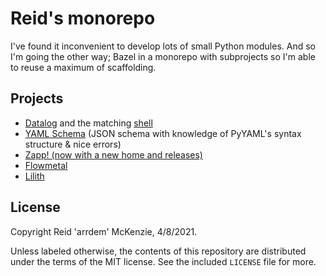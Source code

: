 # Reid's monorepo

I've found it inconvenient to develop lots of small Python modules.
And so I'm going the other way; Bazel in a monorepo with subprojects so I'm able to reuse a maximum of scaffolding.

## Projects

- [Datalog](projects/datalog) and the matching [shell](projects/datalog-shell)
- [YAML Schema](projects/yamlschema) (JSON schema with knowledge of PyYAML's syntax structure & nice errors)
- [Zapp! (now with a new home and releases)](https://github.com/arrdem/rules_zapp)
- [Flowmetal](projects/flowmetal)
- [Lilith](projects/lilith)

## License

Copyright Reid 'arrdem' McKenzie, 4/8/2021.

Unless labeled otherwise, the contents of this repository are distributed under the terms of the MIT license.
See the included `LICENSE` file for more.
